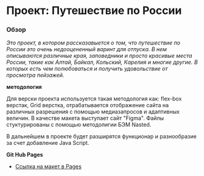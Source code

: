 # Проект: Путешествие по России

### Обзор

_Это проект, в котором рассказавыется о том, что путешествие по России это очень недооцененный варинт для отпуска. В нем описываются различные края, заповедники и просто красивые места России, такие как Алтай, Байкал, Кольский, Карелия и многие другие. В которых есть чем полюбоваться и получить удовольствие от просмотра пейзажей._

**методология**

Для верски проекта используется такая методология как: flex-box верстак, Grid верстка, отрабатывается отображение сайта на различных разрешения с помощью медиазапросов и адаптивных величин. В качестве макета выступает сайт "Figma". Файлы стуктурированы с помощью методолигии БЭМ Nasted.

В дальнейшем в проекте будет разширятся функционар и разнообразие за счет добавление Java Script.

**Git Hub Pages**

- [Ссылка на макет в Pages](https://www.figma.com/file/5S2WSbEFL6awjVWJ0NWL8Q/Sprint-3_-Russia-_-desktop-mobile?node-id=28503%3A0)
